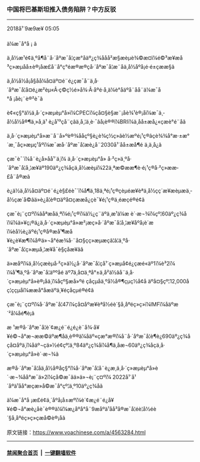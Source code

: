### 中国将巴基斯坦推入债务陷阱？中方反驳
------------------------

<div class="published">
 <span class="date" title="ä¸­å½æ¶é´">
  <time datetime="2018-09-09T05:05:42+08:00">
   2018å¹´9æ9æ¥ 05:05
  </time>
 </span>
</div>
<br/>
<div class="wsw">
 <span class="dateline">
  ä¼æ¯å°å ¡ â
 </span>
 <p>
  ä¸­å½æ¹é¢ä¸ºå¶å¨å·´åºæ¯å¦çæ°åäº¿ç¾ååå²æ§æèµè¾©æ¤ï¼é©³æ¥æå³ç»æµåå±è®¡åæ­£å¨å°ç°éæ®æ®çå·´åºæ¯å¦æ¨åä¸­å½åºå¡é·é±çææ§ã
 </p>
 <p>
  ä¸­å½å½å¡å§åå¼å¤äº¤é¨é¿çæ¯å¨ä¸å·´åºæ¯å¦å¤é¿æ²èµ«Â·ç©ç½é»å¾·Â·åºé·å¸ä¼è°åäºå¨å­å¨ä¼æ¯å°å ¡åè¡¨è®²è¯ã
 </p>
 <p>
  è¢«ç§°ä½ä¸­å·´ç»æµèµ°å»ï¼CPECï¼çå¤§è§æ¨¡åè¾¹è®¡åï¼æ¯ä¸­å½å½å®¶ä¸»å¸­ä¹ è¿å¹³çå¨çâä¸å¸¦ä¸è·¯âå¡è®®ï¼BRIï¼ä¸­åå±æå¿«çæè°é¨åã
 </p>
 <p>
  ä¸­å·´ç»æµèµ°å»æ¨å¨å»ºè®¾ååçº§è¿è¾ç½ç»ãè½æºé¡¹ç®ãçè¾¾å°æ·±æ°´æ¸¯åç»æµç¹åºï¼æ¯æå·´åºæ¯å¦æè¿å¨2030å¹´åå±æå¶é ä¸ä¸­å¿ã
 </p>
 <p>
  çæ¯è¯´ï¼å¨è¿å»åå¹´ä¸­ï¼
  <a class="wsw__a" name="_Hlk524189169">
   ä¸­å·´ç»æµèµ°å»
  </a>
  å·²ç»ä¸ºå·´åºæ¯å¦å¸¦æ¥äº190äº¿ç¾åçä¸­å½æèµï¼22ä¸ªæ©ææ¶è·é¡¹ç®å·²ç»ææ­£å¨å®æã
 </p>
 <p>
  è¿ä½ä¸­å½å¤äº¤é¨é¿è§£éè¯´ï¼å¶ä¸­18ä¸ªé¡¹ç®çèµéæ¥èªä¸­å½çç´æ¥æèµæä¸­å½çæ´å©ãä»è¿å¦è®¤äºå¤çææå¿çè¯¥é¡¹ç®ä¸éæçé®é¢ã
 </p>
 <p>
  çæ¯è¡¨ç¤ºï¼âåªæåä¸ªï¼é¡¹ç®ï¼ä½¿ç¨äºä¸­æ¹ä¼æ è´·æ¬¾ï¼çº¦60äº¿ç¾åï¼ï¼ä»¥ç¡®ä¿ä¸­å·´ç»æµèµ°å»æ²¡æç»å·´åºæ¯å¦å¸¦æ¥åºå¡è´æï¼èå½è¿äºé¡¹ç®å®æå¹¶æå¥è¿è¥æ¶ï¼å®ä»¬å°éæ¾å·¨å¤§çç»æµæçâ¦â¦ä¸ºå·´åºæ¯å¦ç»æµå¸¦æ¥å¯è§çåæ¥ãâ
 </p>
 <p>
  ä»æåºï¼ä¸­å½çæèµå·²ç»ä½¿å·´åºæ¯å¦çå¹´ç»æµå¢é¿çæé«äº1ï¼è³2ï¼ï¼å¹¶ä¸ºå·´åºæ¯å¦äººåé äº7ä¸å¤ä¸ªå°±ä¸å²ä½ãå¨ä¸­å·´ç»æµèµ°å»è®¡åä¸ï¼åçº§æå»ºé çåçµåä¸ºå½å®¶çµç½å¢å äºå¤§çº¦12,000åç¦ççµåï¼ææå°åæäºä¸¥éçåçµé®é¢ã
 </p>
 <p>
  çæ¯è¡¨ç¤ºï¼å·´åºæ¯å¦47ï¼çå¤åºæ¥èªå½éè´§å¸åºéç»ç»ï¼IMFï¼åäºæ´²å¼åé¶è¡ã
 </p>
 <p>
  æ ¹æ®å·´åºæ¯å¦è´¢æ¿é¨é¿é¿è¨å¾·å¥¥é©¬å°æ¬ææ©äºæ¶åä¸è®®ä¼åäº«çæ°æ®ï¼å¨å·´åºæ¯å¦è¶è¿690äº¿ç¾åçå¤åºä¸­ï¼åäº¬çä»½é¢çº¦ä¸º84äº¿ç¾åï¼å¶ä¸­åæ¬60äº¿ç¾åçä¸­å·´ç»æµèµ°å»è´·æ¬¾ã
 </p>
 <p>
  æ®å·´åºæ¯å¦åä¸­å½å®åç§°ï¼å·´åºæ¯å¦å¨è¿æ¸ä¸­å·´ç»æµèµ°å»è´·æ¬¾åå°æ¯ä»2ï¼çå©æ¯ãä»ä»¬è¡¨ç¤ºï¼ 2022å¹´å¹´åºä¹åå°æçæ»å©æ¯å°çº¦ä¸º10äº¿ç¾åã
 </p>
 <p>
  ä¼æ¯å°å ¡æ­£é¢ä¸´åºå¡å±æºï¼è´¢æ¿é¨é¿å¥¥é©¬å°æè¿åè¯è®®ä¼ï¼æ¿åºå°å¨9æåºä¹åå³å®æ¯å¦éè¦å½éè´§å¸åºéç»ç»çæå©è®¡åã
 </p>
</div>

原文链接：https://www.voachinese.com/a/4563284.html


------------------------
#### [禁闻聚合首页](https://github.com/gfw-breaker/banned-news/blob/master/README.md) &nbsp;|&nbsp;  [一键翻墙软件](https://github.com/gfw-breaker/nogfw/blob/master/README.md)
